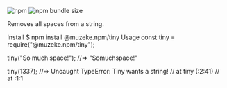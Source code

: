 ![npm](https://img.shields.io/npm/v/tiny.svg)
![npm bundle size](https://img.shields.io/bundlephobia/min/tiny.svg)

Removes all spaces from a string.

Install
$ npm install @muzeke.npm/tiny
Usage
const tiny = require("@muzeke.npm/tiny");

tiny("So much space!");
//=> "Somuchspace!"

tiny(1337);
//=> Uncaught TypeError: Tiny wants a string!
//    at tiny (<anonymous>:2:41)
//    at <anonymous>:1:1
